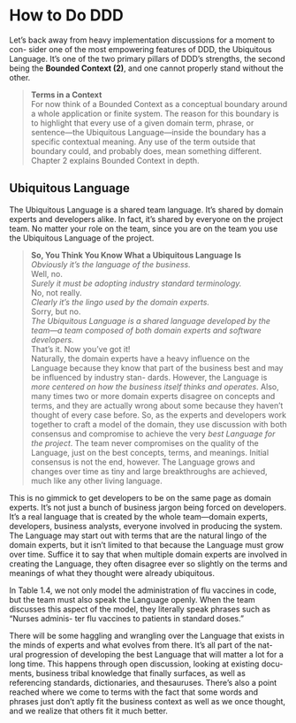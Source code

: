 # How to Do DDD   
Let’s back away from heavy implementation discussions for a moment to con\- sider one of the most empowering features of DDD, the Ubiquitous Language\. It’s one of the two primary pillars of DDD’s strengths, the second being the __Bounded Context \(2\)__, and one cannot properly stand without the other\.

> __Terms in a Context__  
For now think of a Bounded Context as a conceptual boundary around a whole application or finite system\. The reason for this boundary is to highlight that every use of a given domain term, phrase, or sentence—the Ubiquitous Language—inside the boundary has a specific contextual meaning\. Any use of the term outside that boundary could, and probably does, mean something different\. Chapter 2 explains Bounded Context in depth\.

## Ubiquitous Language

The Ubiquitous Language is a shared team language\. It’s shared by domain experts and developers alike\. In fact, it’s shared by everyone on the project team\. No matter your role on the team, since you are on the team you use the Ubiquitous Language of the project\.

> __So, You Think You Know What a Ubiquitous Language Is__  
*Obviously it’s the language of the business\.*  
Well, no\.  
*Surely it must be adopting industry standard terminology\.*   
No, not really\.   
*Clearly it’s the lingo used by the domain experts\.*  
Sorry, but no\.   
*The Ubiquitous Language is a shared language developed by the team—a team composed of both domain experts and software developers\.*   
That’s it\. Now you’ve got it\!  
Naturally, the domain experts have a heavy influence on the Language because they know that part of the business best and may be influenced by industry stan\- dards\. However, the Language is *more centered on how the business itself thinks and operates*\. Also, many times two or more domain experts disagree on concepts and terms, and they are actually wrong about some because they haven’t thought of every case before\. So, as the experts and developers work together to craft a model of the domain, they use discussion with both consensus and compromise to achieve the very *best Language for the project*\. The team never compromises on the quality of the Language, just on the best concepts, terms, and meanings\. Initial consensus is not the end, however\. The Language grows and changes over time as tiny and large breakthroughs are achieved, much like any other living language\.       

This is no gimmick to get developers to be on the same page as domain experts\. It’s not just a bunch of business jargon being forced on developers\. It’s a real language that is created by the whole team—domain experts, developers, business analysts, everyone involved in producing the system\. The Language may start out with terms that are the natural lingo of the domain experts, but it isn’t limited to that because the Language must grow over time\. Suffice it to say that when multiple domain experts are involved in creating the Language, they often disagree ever so slightly on the terms and meanings of what they thought were already ubiquitous\.

In Table 1\.4, we not only model the administration of flu vaccines in code, but the team must also speak the Language openly\. When the team discusses this aspect of the model, they literally speak phrases such as “Nurses adminis\- ter flu vaccines to patients in standard doses\.”

There will be some haggling and wrangling over the Language that exists in the minds of experts and what evolves from there\. It’s all part of the nat\- ural progression of developing the best Language that will matter a lot for a long time\. This happens through open discussion, looking at existing docu\- ments, business tribal knowledge that finally surfaces, as well as referencing standards, dictionaries, and thesauruses\. There’s also a point reached where we come to terms with the fact that some words and phrases just don’t aptly fit the business context as well as we once thought, and we realize that others fit it much better\.
